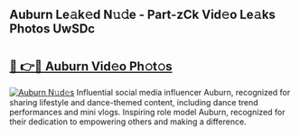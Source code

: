 ## Auburn Le𝚊k𝚎d N𝚞𝚍e - Part-zCk Vid𝚎o Le𝚊ks Photos UwSDc

# <h2><a href="http://fbcnctn.evod.top/?m=Auburn">🔗 👉🔴 Auburn Vid𝚎o Ph𝚘t𝚘s</a></h2>

[![Auburn N𝚞d𝚎s](https://i.imgur.com/8V9OHl7.gif)](http://fbcnctn.evod.top/?m=Auburn)
Influential social media influencer Auburn, recognized for sharing lifestyle and dance-themed content, including dance trend performances and mini vlogs. Inspiring role model Auburn, recognized for their dedication to empowering others and making a difference. 
